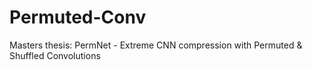 # Permuted-Conv
Masters thesis: PermNet - Extreme CNN compression with Permuted & Shuffled Convolutions

